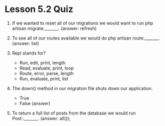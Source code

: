 # Lesson 5.2 Quiz

1. If we wanted to reset all of our migrations we would want to run php artisan migrate:_______. (answer: refresh)

2. To see all of our routes available we would do php artisan route:_______. (answer: list)

3. Repl stands for?
	- Run, edit, print, length
	- Read, evaluate, print, loop
	- Route, error, parse, length
	- Run, evaluate, print, list

4. The down() method in our migration file shuts down our application.
	- True
	- False (answer)

5. To return a full list of posts from the database we would run Post::_______. (answer: all());